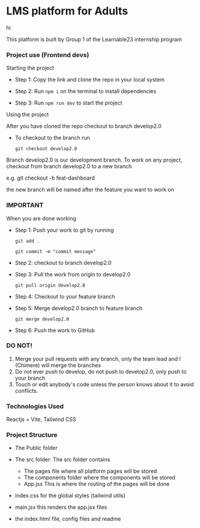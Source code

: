 # LMS platform for Adults

hi

This platform is built by Group 1 of the Learnable23 internship program

### Project use (Frontend devs)

Starting the project

- Step 1: Copy the link and clone the repo in your local system

- Step 2: Run `npm i` on the terminal to install dependencies
- Step 3: Run `npm run dev` to start the project

Using the project

After you have cloned the repo checkout to branch develop2.0

- To checkout to the branch run
  ```
  git checkout develop2.0
  ```

Branch develop2.0 is our development branch. To work on any project, checkout from branch develop2.0 to a new branch

e.g. git checkout -b feat-dashboard

the new branch will be named after the feature you want to work on

### IMPORTANT

When you are done working

- Step 1: Push your work to git by running

  ```
  git add .
  ```

  ```
  git commit -m "commit message"
  ```

- Step 2: checkout to branch develop2.0
- Step 3: Pull the work from origin to develop2.0
  ```
  git pull origin develop2.0
  ```
- Step 4: Checkout to your feature branch
- Step 5: Merge develop2.0 branch to feature branch
  ```
  git merge develop2.0
  ```
- Step 6: Push the work to GitHub

### DO NOT!

1. Merge your pull requests with any branch, only the team lead and I (Chimere) will merge the branches
2. Do not ever push to develop, do not push to develop2.0, only push to your branch
3. Touch or edit anybody's code unless the person knows about it to avoid conflicts.

### Technologies Used

Reactjs + Vite,
Tailwind CSS

### Project Structure

- The Public folder

- The src folder: The src folder contains

  - The pages file where all platform pages will be stored
  - The components folder where the components will be stored
  - App.jsx This is where the routing of the pages will be done

- index.css for the global styles (tailwind utils)
- main.jsx this renders the app.jsx files
- the index.html file, config files and readme
